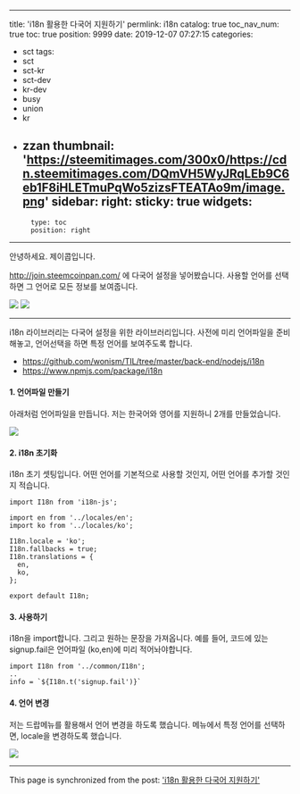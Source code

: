 
---
title: 'i18n 활용한 다국어 지원하기'
permlink: i18n
catalog: true
toc_nav_num: true
toc: true
position: 9999
date: 2019-12-07 07:27:15
categories:
- sct
tags:
- sct
- sct-kr
- sct-dev
- kr-dev
- busy
- union
- kr
- zzan
thumbnail: 'https://steemitimages.com/300x0/https://cdn.steemitimages.com/DQmVH5WyJRqLEb9C6eb1F8iHLETmuPqWo5zizsFTEATAo9m/image.png'
sidebar:
    right:
        sticky: true
widgets:
    -
        type: toc
        position: right
---


안녕하세요. 제이콥입니다.


http://join.steemcoinpan.com/ 에 다국어 설정을 넣어봤습니다. 사용할 언어를 선택하면 그 언어로 모든 정보를 보여줍니다.

![](https://steemitimages.com/300x0/https://cdn.steemitimages.com/DQmVH5WyJRqLEb9C6eb1F8iHLETmuPqWo5zizsFTEATAo9m/image.png) ![](https://steemitimages.com/300x0/https://cdn.steemitimages.com/DQmewpis64PLN5fojqFTvNzvXYg4iDR7cjwJmEAL3EtpQ2z/image.png)

---

i18n 라이브러리는 다국어 설정을 위한 라이브러리입니다. 사전에 미리 언어파일을 준비해놓고, 언어선택을 하면 특정 언어를 보여주도록 합니다.

* https://github.com/wonism/TIL/tree/master/back-end/nodejs/i18n
* https://www.npmjs.com/package/i18n

#### 1. 언어파일 만들기

아래처럼 언어파일을 만듭니다. 저는 한국어와 영어를 지원하니 2개를 만들었습니다. 

![](https://steemitimages.com/300x0/https://cdn.steemitimages.com/DQmQgpfh9b1XyfgP1yJGsHuBz7iKt8CWYko9NucDGg5azbS/image.png)

#### 2. i18n 초기화

i18n 초기 셋팅입니다. 어떤 언어를 기본적으로 사용할 것인지, 어떤 언어를 추가할 것인지 적습니다.

```
import I18n from 'i18n-js';

import en from '../locales/en';
import ko from '../locales/ko';

I18n.locale = 'ko';
I18n.fallbacks = true;
I18n.translations = {
  en,
  ko,
};

export default I18n;

```

#### 3. 사용하기

i18n을 import합니다. 그리고 원하는 문장을 가져옵니다. 예를 들어, 코드에 있는 signup.fail은 언어파일 (ko,en)에 미리 적어놔야합니다.


```
import I18n from '../common/I18n';
..
info = `${I18n.t('signup.fail')}` 
```

#### 4. 언어 변경

저는 드랍메뉴를 활용해서 언어 변경을 하도록 했습니다. 메뉴에서 특정 언어를 선택하면, locale을 변경하도록 했습니다.

![](https://steemitimages.com/300x0/https://cdn.steemitimages.com/DQmdbvCUV2D2Kg21HUNaM3DjBVezEWT1mGmY1UZXzaBh785/image.png)

- - -

This page is synchronized from the post: ['i18n 활용한 다국어 지원하기'](https://steemit.com/@jacobyu/i18n)
